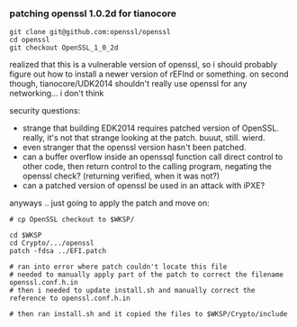 
### patching openssl 1.0.2d for tianocore

```shell
git clone git@github.com:openssl/openssl
cd openssl
git checkout OpenSSL_1_0_2d
```

realized that this is a vulnerable version of openssl, so i should probably figure out how to install a newer version of rEFInd or something.  on second though, tianocore/UDK2014 shouldn't really use openssl for any networking... i don't think

security questions:
- strange that building EDK2014 requires patched version of OpenSSL.  really, it's not that strange looking at the patch.  buuut, still.  wierd.
- even stranger that the openssl version hasn't been patched.
- can a buffer overflow inside an openssql function call direct control to other code, then return control to the calling program, negating the openssl check?  (returning verified, when it was not?)
- can a patched version of openssl be used in an attack with iPXE?

anyways .. just going to apply the patch and move on:

```shell
# cp OpenSSL checkout to $WKSP/

cd $WKSP
cd Crypto/.../openssl
patch -fdsa ../EFI.patch

# ran into error where patch couldn't locate this file
# needed to manually apply part of the patch to correct the filename openssl.conf.h.in
# then i needed to update install.sh and manually correct the reference to openssl.conf.h.in

# then ran install.sh and it copied the files to $WKSP/Crypto/include
```

